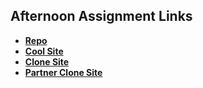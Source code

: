 ## Afternoon Assignment Links

* **[Repo](https://github.com/Ross-Crimson/fs-journal)**
* **[Cool Site](https://github.com/Ross-Crimson/cool-site)**
* **[Clone Site](https://github.com/Ross-Crimson/clone-site)**
* **[Partner Clone Site](https://github.com/Ross-Crimson/partner-clone)**
